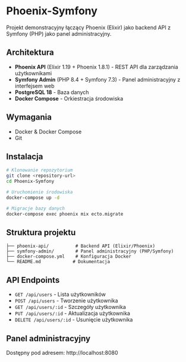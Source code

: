 # Phoenix-Symfony

Projekt demonstracyjny łączący Phoenix (Elixir) jako backend API z Symfony (PHP) jako panel administracyjny.

## Architektura

- **Phoenix API** (Elixir 1.19 + Phoenix 1.8.1) - REST API dla zarządzania użytkownikami
- **Symfony Admin** (PHP 8.4 + Symfony 7.3) - Panel administracyjny z interfejsem web
- **PostgreSQL 18** - Baza danych
- **Docker Compose** - Orkiestracja środowiska

## Wymagania

- Docker & Docker Compose
- Git

## Instalacja

```bash
# Klonowanie repozytorium
git clone <repository-url>
cd Phoenix-Symfony

# Uruchomienie środowiska
docker-compose up -d

# Migracje bazy danych
docker-compose exec phoenix mix ecto.migrate
```

## Struktura projektu

```
├── phoenix-api/          # Backend API (Elixir/Phoenix)
├── symfony-admin/        # Panel administracyjny (PHP/Symfony)
├── docker-compose.yml    # Konfiguracja Docker
└── README.md            # Dokumentacja
```

## API Endpoints

- `GET /api/users` - Lista użytkowników
- `POST /api/users` - Tworzenie użytkownika
- `GET /api/users/:id` - Szczegóły użytkownika
- `PUT /api/users/:id` - Aktualizacja użytkownika
- `DELETE /api/users/:id` - Usunięcie użytkownika

## Panel administracyjny

Dostępny pod adresem: http://localhost:8080